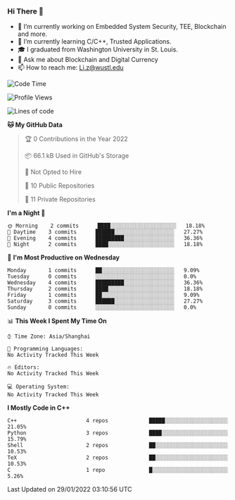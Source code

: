 ### Hi There 👋

<!--
**G0o9leA1/G0o9leA1** is a ✨ _special_ ✨ repository because its `README.md` (this file) appears on your GitHub profile.

Here are some ideas to get you started:
-->
- 🔭 I’m currently working on Embedded System Security, TEE, Blockchain and more.
- 🌱 I’m currently learning C/C++, Trusted Applications.
- 🎓 I graduated from Washington University in St. Louis.
- 💬 Ask me about Blockchain and Digital Currency
- 📫 How to reach me: Li.z@wustl.edu

<!--START_SECTION:waka-->
![Code Time](http://img.shields.io/badge/Code%20Time-42%20hrs%2039%20mins-blue)

![Profile Views](http://img.shields.io/badge/Profile%20Views-0-blue)

![Lines of code](https://img.shields.io/badge/From%20Hello%20World%20I%27ve%20Written-54%20Thousand%20lines%20of%20code-blue)

**🐱 My GitHub Data** 

> 🏆 0 Contributions in the Year 2022
 > 
> 📦 66.1 kB Used in GitHub's Storage 
 > 
> 🚫 Not Opted to Hire
 > 
> 📜 10 Public Repositories 
 > 
> 🔑 11 Private Repositories  
 > 
**I'm a Night 🦉** 

```text
🌞 Morning    2 commits      ████░░░░░░░░░░░░░░░░░░░░░   18.18% 
🌆 Daytime    3 commits      ██████░░░░░░░░░░░░░░░░░░░   27.27% 
🌃 Evening    4 commits      █████████░░░░░░░░░░░░░░░░   36.36% 
🌙 Night      2 commits      ████░░░░░░░░░░░░░░░░░░░░░   18.18%

```
📅 **I'm Most Productive on Wednesday** 

```text
Monday       1 commits      ██░░░░░░░░░░░░░░░░░░░░░░░   9.09% 
Tuesday      0 commits      ░░░░░░░░░░░░░░░░░░░░░░░░░   0.0% 
Wednesday    4 commits      █████████░░░░░░░░░░░░░░░░   36.36% 
Thursday     2 commits      ████░░░░░░░░░░░░░░░░░░░░░   18.18% 
Friday       1 commits      ██░░░░░░░░░░░░░░░░░░░░░░░   9.09% 
Saturday     3 commits      ██████░░░░░░░░░░░░░░░░░░░   27.27% 
Sunday       0 commits      ░░░░░░░░░░░░░░░░░░░░░░░░░   0.0%

```


📊 **This Week I Spent My Time On** 

```text
⌚︎ Time Zone: Asia/Shanghai

💬 Programming Languages: 
No Activity Tracked This Week

🔥 Editors: 
No Activity Tracked This Week

💻 Operating System: 
No Activity Tracked This Week

```

**I Mostly Code in C++** 

```text
C++                      4 repos             █████░░░░░░░░░░░░░░░░░░░░   21.05% 
Python                   3 repos             ████░░░░░░░░░░░░░░░░░░░░░   15.79% 
Shell                    2 repos             ██░░░░░░░░░░░░░░░░░░░░░░░   10.53% 
TeX                      2 repos             ██░░░░░░░░░░░░░░░░░░░░░░░   10.53% 
C                        1 repo              █░░░░░░░░░░░░░░░░░░░░░░░░   5.26%

```



 Last Updated on 29/01/2022 03:10:56 UTC
<!--END_SECTION:waka-->
